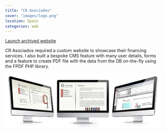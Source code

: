 ```yaml
---
title: "CR Asociados"
cover: "images/logo.png"
location: Spain
categories: web
---
```


<p class="align-center">
<a class="btn" href="http://work.joanmira.com/webs/crasociados/" target="_blank">Launch archived website</a>
</p>

CR Asociados required a custom website to showcase their financing services. I also built a bespoke CMS feature with many user details, forms and a feature to create PDF file with the data from the DB on-the-fly using the FPDF PHP library.

![](./images/1.jpg)
